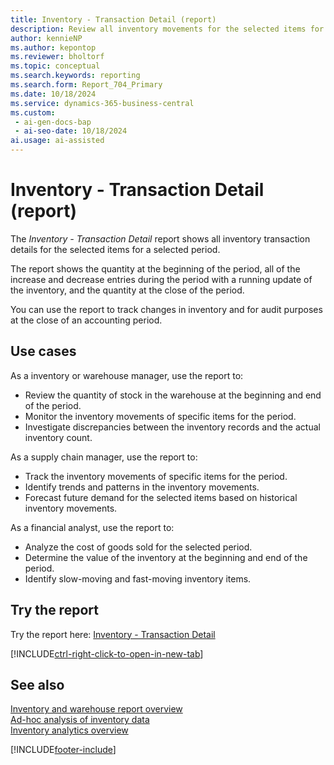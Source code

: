 ```yaml
---
title: Inventory - Transaction Detail (report)
description: Review all inventory movements for the selected items for a selected period. Allows auditing historical inventory movements e.g. sales, purchases and transfers of stock for a selected item to determine the basis of the current inventory quantity.
author: kennieNP
ms.author: kepontop
ms.reviewer: bholtorf
ms.topic: conceptual
ms.search.keywords: reporting
ms.search.form: Report_704_Primary
ms.date: 10/18/2024
ms.service: dynamics-365-business-central
ms.custom:
 - ai-gen-docs-bap
 - ai-seo-date: 10/18/2024
ai.usage: ai-assisted
---
```


# Inventory - Transaction Detail (report)

The *Inventory - Transaction Detail* report shows all inventory transaction details for the selected items for a selected period. 

The report shows the quantity at the beginning of the period, all of the increase and decrease entries during the period with a running update of the inventory, and the quantity at the close of the period. 

You can use the report to track changes in inventory and for audit purposes at the close of an accounting period.


## Use cases

<!-- 
Prompt

Below is a report in an ERP system. Provide 3-4 use cases for different personas working with inventory.
Format like this:    
  
As a <persona>, use the report to    
* use case 1  
* use case 2    

Do not capitalize the persona names. 

## Report name
Inventory - Transaction Detail

### What the report does
Provides all inventory transaction details for the selected items for a selected period. 

The report shows the quantity at the beginning of the period, all of the increase and decrease entries during the period with a running update of the inventory, and the quantity at the close of the period. 

The report can be used to track changes in inventory and for audit purposes at the close of an accounting period.

### Use cases
Review all inventory movements for the selected items for a selected period. Allows auditing historical inventory movements e.g. sales, purchases and transfers of stock for a selected item to determine the basis of the current inventory quantity.

Please include your data sources and URLs

-->

As a inventory or warehouse manager, use the report to:
* Review the quantity of stock in the warehouse at the beginning and end of the period.
* Monitor the inventory movements of specific items for the period.
* Investigate discrepancies between the inventory records and the actual inventory count.

As a supply chain manager, use the report to:
* Track the inventory movements of specific items for the period.
* Identify trends and patterns in the inventory movements.
* Forecast future demand for the selected items based on historical inventory movements.

As a financial analyst, use the report to:
* Analyze the cost of goods sold for the selected period.
* Determine the value of the inventory at the beginning and end of the period.
* Identify slow-moving and fast-moving inventory items.



## Try the report

Try the report here: [Inventory - Transaction Detail](https://businesscentral.dynamics.com?report=704)

[!INCLUDE[ctrl-right-click-to-open-in-new-tab](../includes/ctrl-right-click-to-open-in-new-tab.md)]


## See also

[Inventory and warehouse report overview](../inventory-WMS-reports.md)   
[Ad-hoc analysis of inventory data](../ad-hoc-analysis-inventory.md)   
[Inventory analytics overview](../inventory-analytics-overview.md)  

[!INCLUDE[footer-include](../includes/footer-banner.md)]